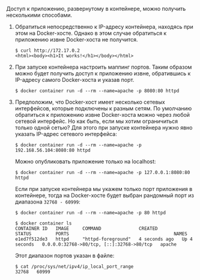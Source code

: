 Доступ к приложению, развернутому в контейнере, можно получить несколькими способами.

1. Обратиться непосредственно к IP-адресу контейнера, находясь при этом на Docker-хосте. Однако в этом случае обратиться к приложению извне Docker-хоста не получится.

   ```shell
   $ curl http://172.17.0.2
   <html><body><h1>It works!</h1></body></html>
   ```

2. При запуске контейнера настроить маппинг портов. Таким образом можно будет получить доступ к приложению извне, обратившись к IP-адресу самого Docker-хоста и указав порт.

   ```shell
   $ docker container run -d --rm --name=apache -p 8080:80 httpd
   ```

3. Предположим, что Docker-хост имеет несколько сетевых интерфейсов, которые подключены к разным сетям. По умолчанию обратиться к приложению извне Docker-хоста можно через любой сетевой интерфейс. Но как быть, если мы хотим ограничиться только одной сетью? Для этого при запуске контейнера нужно явно указать IP-адрес сетевого интерфейса:

   ```shell
   $ docker container run -d --rm --name=apache -p 192.168.56.104:8080:80 httpd
   ```

   Можно опубликовать приложение только на localhost:

   ```shell
   $ docker container run -d --rm --name=apache -p 127.0.0.1:8080:80 httpd
   ```

   Если при запуске контейнера мы укажем только порт приложения в контейнере, тогда на Docker-хосте будет выбран рандомный порт из диапазона `32768 - 60999`:

   ```shell
   $ docker container run -d --rm --name=apache -p 80 httpd

   $ docker container ls
   CONTAINER ID   IMAGE     COMMAND              CREATED         STATUS         PORTS                                       NAMES
   e1ed7f512de3   httpd     "httpd-foreground"   4 seconds ago   Up 4 seconds   0.0.0.0:32768->80/tcp, [::]:32768->80/tcp   apache
   ```

   Этот диапазон портов указан в файле:

   ```shell
   $ cat /proc/sys/net/ipv4/ip_local_port_range
   32768   60999
   ```